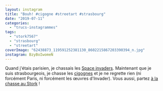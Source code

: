 ```yaml
---
layout: instagram
title: "Bouh! #cigogne #streetart #strasbourg"
date: "2019-07-11"
categories: 
  - "trucs-instagrammes"
tags: 
  - "stork7567"
  - "strasbourg"
  - "streetart"
coverImage: "62438873_119591252381130_8602215867203390394_n.jpg"
instagram: BzyBoIwomeN
---
```


Quand j'étais parisien, je chassais les [Space invaders](http://sitofotos.6x8.org/index.php?/category/2). Maintenant que je suis strasbourgeois, je chasse les [cigognes](https://www.6x8.org/tag/stork7567/) et je ne regrette rien (ni forcément Paris, ni forcément les œuvres d'Invader). Vous aussi, partez [à la chasse au Stork](https://www.6x8.org/2019/11/a-la-chasse-au-stork/) !
